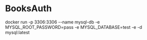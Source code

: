 # BooksAuth


docker run -p 3306:3306 --name mysql-db -e MYSQL_ROOT_PASSWORD=pass -e MYSQL_DATABASE=test -e -d mysql:latest 

